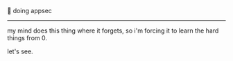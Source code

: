 🌱 doing appsec
- - -
my mind does this thing where it forgets, so i'm forcing it to learn the hard things from 0.

let's see.


<!---
0xn0v/0xn0v is a ✨ special ✨ repository because its `README.md` (this file) appears on your GitHub profile.
You can click the Preview link to take a look at your changes.
--->

